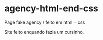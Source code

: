 # agency-html-end-css
Page fake agency / feito em html + css


Site feito enquando fazia um cursinho.
